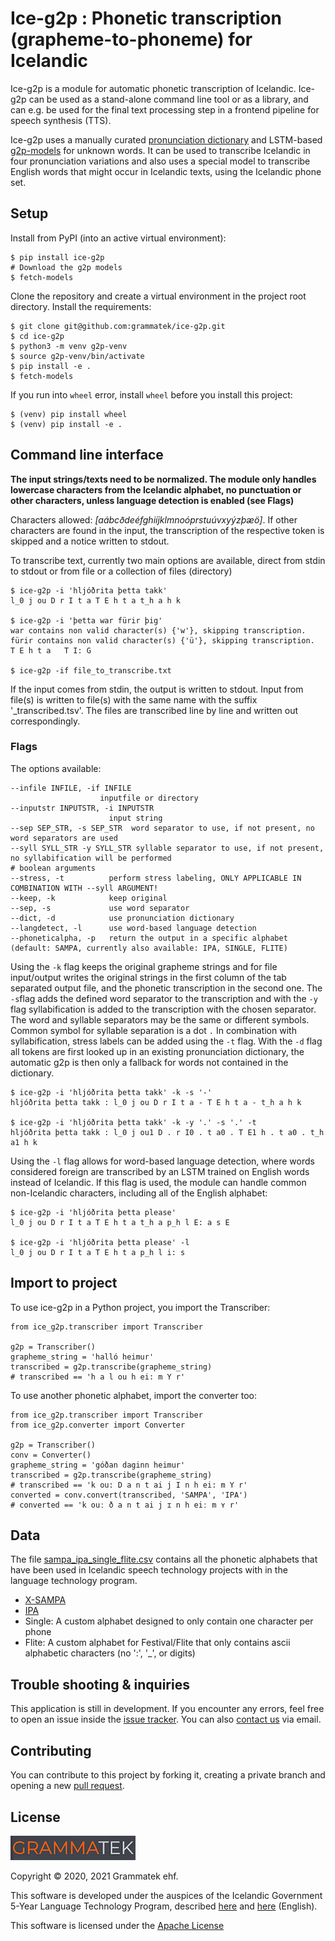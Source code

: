 # Ice-g2p : Phonetic transcription (grapheme-to-phoneme) for Icelandic

Ice-g2p is a module for automatic phonetic transcription of Icelandic. Ice-g2p can be used as a stand-alone
command line tool or as a library, and can e.g. be used for the final text processing step in a frontend
pipeline for speech synthesis (TTS).

Ice-g2p uses a manually curated [pronunciation dictionary](https://github.com/grammatek/iceprondict)
and LSTM-based [g2p-models](https://github.com/grammatek/g2p-lstm) for unknown words. It can be used
to transcribe Icelandic in four pronunciation variations and also uses a special model to transcribe
English words that might occur in Icelandic texts, using the Icelandic phone set.

## Setup

Install from PyPI (into an active virtual environment): 

    $ pip install ice-g2p
    # Download the g2p models
    $ fetch-models     
    
Clone the repository and create a virtual environment in the project root directory. Install the requirements:

    $ git clone git@github.com:grammatek/ice-g2p.git
    $ cd ice-g2p
    $ python3 -m venv g2p-venv
    $ source g2p-venv/bin/activate
    $ pip install -e .
    $ fetch-models

If you run into ``wheel`` error, install ``wheel`` before you install this project:

```
$ (venv) pip install wheel
$ (venv) pip install -e .
```

## Command line interface

**The input strings/texts need to be normalized. The module only handles lowercase characters from the Icelandic alphabet, no punctuation or other characters, unless language detection is enabled (see Flags)**

Characters allowed: _[aábcðdeéfghiíjklmnoóprstuúvxyýzþæö]_. If other characters are found in the input, the transcription of the respective token is skipped and a notice written to stdout.

To transcribe text, currently two main options are available, direct from stdin to stdout or from file or a collection of files (directory) 

    $ ice-g2p -i 'hljóðrita þetta takk'
	l_0 j ou D r I t a T E h t a t_h a h k

    $ ice-g2p -i 'þetta war fürir þig'
    war contains non valid character(s) {'w'}, skipping transcription.
    fürir contains non valid character(s) {'ü'}, skipping transcription.
    T E h t a   T I: G

	$ ice-g2p -if file_to_transcribe.txt

If the input comes from stdin, the output is written to stdout. Input from file(s) is written to file(s) with the same name with the suffix '_transcribed.tsv'. The files are transcribed line by line and written out correspondingly. 

### Flags

The options available:

    --infile INFILE, -if INFILE
                        inputfile or directory
  	--inputstr INPUTSTR, -i INPUTSTR
                          input string
    --sep SEP_STR, -s SEP_STR  word separator to use, if not present, no word separators are used
    --syll SYLL_STR -y SYLL_STR syllable separator to use, if not present, no syllabification will be performed
    # boolean arguments
    --stress, -t          perform stress labeling, ONLY APPLICABLE IN COMBINATION WITH --syll ARGUMENT!
  	--keep, -k            keep original
  	--sep, -s             use word separator
	--dict, -d            use pronunciation dictionary
	--langdetect, -l      use word-based language detection
    --phoneticalpha, -p   return the output in a specific alphabet (default: SAMPA, currently also available: IPA, SINGLE, FLITE)

Using the `-k` flag keeps the original grapheme strings and for file input/output writes the original strings in the first column of the tab separated output file, and the phonetic transcription in the second one.
The `-s`flag adds the defined word separator to the transcription and with the `-y` flag syllabification is added to 
the transcription with the chosen separator. The word and syllable separators may be the same or different symbols.
Common symbol for syllable separation is a dot `.` In combination with syllabification, stress labels can be added
using the `-t` flag.
With the `-d` flag all tokens are first looked up in an existing pronunciation dictionary, the automatic g2p is then 
only a fallback for words not contained in the dictionary. 

    $ ice-g2p -i 'hljóðrita þetta takk' -k -s '-'
	hljóðrita þetta takk : l_0 j ou D r I t a - T E h t a - t_h a h k

	$ ice-g2p -i 'hljóðrita þetta takk' -k -y '.' -s '.' -t
	hljóðrita þetta takk : l_0 j ou1 D . r I0 . t a0 . T E1 h . t a0 . t_h a1 h k

Using the `-l` flag allows for word-based language detection, where words considered foreign are transcribed by an LSTM trained on English words instead of Icelandic. If this flag is used, the module can handle common non-Icelandic characters, including all of the English alphabet:

    $ ice-g2p -i 'hljóðrita þetta please'
	l_0 j ou D r I t a T E h t a t_h a p_h l E: a s E
	
	$ ice-g2p -i 'hljóðrita þetta please' -l
	l_0 j ou D r I t a T E h t a p_h l i: s

## Import to project

To use ice-g2p in a Python project, you import the Transcriber:

    from ice_g2p.transcriber import Transcriber

    g2p = Transcriber()
    grapheme_string = 'halló heimur'
    transcribed = g2p.transcribe(grapheme_string)
    # transcribed == 'h a l ou h ei: m Y r'

To use another phonetic alphabet, import the converter too:

    from ice_g2p.transcriber import Transcriber
    from ice_g2p.converter import Converter
    
    g2p = Transcriber()
    conv = Converter()
    grapheme_string = 'góðan daginn heimur'
    transcribed = g2p.transcribe(grapheme_string)
    # transcribed == 'k ou: D a n t ai j I n h ei: m Y r'
    converted = conv.convert(transcribed, 'SAMPA', 'IPA')
    # converted == 'k ouː ð a n t ai j ɪ n h eiː m ʏ r'
    

## Data

The file [sampa_ipa_single_flite.csv](https://github.com/grammatek/ice-g2p/tree/master/src/ice_g2p/data/sampa_ipa_single_flite.csv) contains all the phonetic alphabets that have been used in Icelandic speech technology projects 
with in the language technology program. 

* [X-SAMPA](https://en.wikipedia.org/wiki/X-SAMPA)
* [IPA](https://www.internationalphoneticassociation.org/content/ipa-chart)
* Single: A custom alphabet designed to only contain one character per phone
* Flite: A custom alphabet for Festival/Flite that only contains ascii alphabetic characters (no ':', '_', or digits)


## Trouble shooting & inquiries

This application is still in development. If you encounter any errors, feel free to open an issue inside the
[issue tracker](https://github.com/grammatek/ice-g2p/issues). You can also [contact us](mailto:info@grammatek.com) via email.

## Contributing

You can contribute to this project by forking it, creating a private branch and opening a new [pull request](https://github.com/grammatek/ice-g2p/pulls).  

## License

[![Grammatek](grammatek-logo-small.png)](https://www.grammatek.com)

Copyright © 2020, 2021 Grammatek ehf.

This software is developed under the auspices of the Icelandic Government 5-Year Language Technology Program, described
[here](https://www.stjornarradid.is/lisalib/getfile.aspx?itemid=56f6368e-54f0-11e7-941a-005056bc530c) and
[here](https://clarin.is/media/uploads/mlt-en.pdf) (English).

This software is licensed under the [Apache License](LICENSE)
